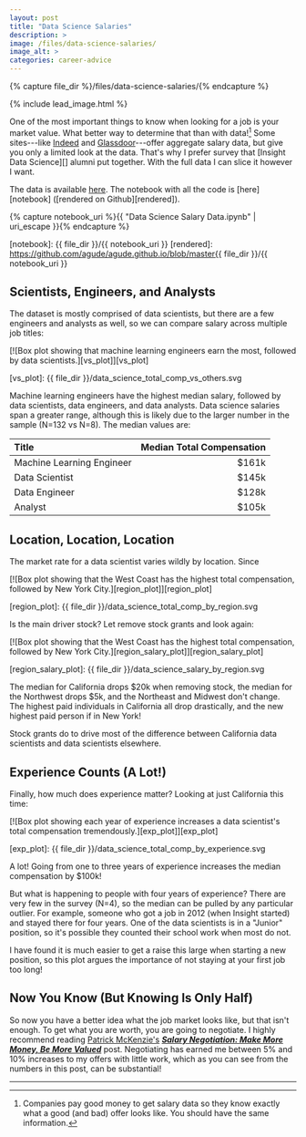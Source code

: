```yaml
---
layout: post
title: "Data Science Salaries"
description: >
image: /files/data-science-salaries/
image_alt: >
categories: career-advice
---
```


{% capture file_dir %}/files/data-science-salaries/{% endcapture %}

{% include lead_image.html %}

One of the most important things to know when looking for a job is your market
value. What better way to determine that than with data![^1] Some
sites&#8288;---&#8288;like [Indeed][indeed] and
[Glassdoor][glassdoor]&#8288;---&#8288;offer aggregate salary data, but give
you only a limited look at the data. That's why I prefer survey that [Insight
Data Science][] alumni put together. With the full data I can slice it however
I want.

[indeed]: https://www.indeed.com/salaries/Data-Scientist-Salaries,-Mountain-View-CA
[glassdoor]: https://www.glassdoor.com/Salaries/san-jose-data-scientist-salary-SRCH_IL.0,8_IM761_KO9,23.htm
[rsu]: https://en.wikipedia.org/wiki/Restricted_stock

The data is available [here][data]. The notebook with all the code is
[here][notebook] ([rendered on Github][rendered]).

{% capture notebook_uri %}{{ "Data Science Salary Data.ipynb" | uri_escape }}{% endcapture %}

[data]: TODO
[notebook]: {{ file_dir }}/{{ notebook_uri }}
[rendered]: https://github.com/agude/agude.github.io/blob/master{{ file_dir }}/{{ notebook_uri }}

## Scientists, Engineers, and Analysts

The dataset is mostly comprised of data scientists, but there are a few
engineers and analysts as well, so we can compare salary across multiple job
titles:

[![Box plot showing that machine learning engineers earn the most, followed by
data scientists.][vs_plot]][vs_plot]

[vs_plot]: {{ file_dir }}/data_science_total_comp_vs_others.svg

Machine learning engineers have the highest median salary, followed by data
scientists, data engineers, and data analysts. Data science salaries span a
greater range, although this is likely due to the larger number in the sample
(N=132 vs N=8). The median values are:

| Title                     |  Median Total Compensation |
|:--------------------------|---------------------------:|
| Machine Learning Engineer |                      $161k |
| Data Scientist            |                      $145k |
| Data Engineer             |                      $128k |
| Analyst                   |                      $105k |

## Location, Location, Location

The market rate for a data scientist varies wildly by location. Since 

[![Box plot showing that the West Coast has the highest total compensation,
followed by New York City.][region_plot]][region_plot]

[region_plot]: {{ file_dir }}/data_science_total_comp_by_region.svg

Is the main driver stock? Let remove stock grants and look again:

[![Box plot showing that the West Coast has the highest total compensation,
followed by New York City.][region_salary_plot]][region_salary_plot]

[region_salary_plot]: {{ file_dir }}/data_science_salary_by_region.svg

The median for California drops $20k when removing stock, the median for the
Northwest drops $5k, and the Northeast and Midwest don't change. The
highest paid individuals in California all drop drastically, and the new highest paid person if in New York!

Stock grants do to drive most of the difference between California data
scientists and data scientists elsewhere.

## Experience Counts (A Lot!)

Finally, how much does experience matter? Looking at just California this
time:

[![Box plot showing each year of experience increases a data scientist's total
compensation tremendously.][exp_plot]][exp_plot]

[exp_plot]: {{ file_dir }}/data_science_total_comp_by_experience.svg

A lot! Going from one to three years of experience increases the median
compensation by $100k!

But what is happening to people with four years of experience? There are very
few in the survey (N=4), so the median can be pulled by any particular
outlier. For example, someone who got a job in 2012 (when Insight started) and
stayed there for four years. One of the data scientists is in a "Junior"
position, so it's possible they counted their school work when most do not.

I have found it is much easier to get a raise this large when starting a new
position, so this plot argues the importance of not staying at your first job
too long!

## Now You Know (But Knowing Is Only Half)

So now you have a better idea what the job market looks like, but that isn't
enough. To get what you are worth, you are going to negotiate. I highly
recommend reading [Patrick McKenzie's][pat] [_**Salary Negotiation: Make More
Money, Be More Valued**_][negotiate] post. Negotiating has earned me between 5%
and 10% increases to my offers with little work, which as you can see from the
numbers in this post, can be substantial!

[pat]: https://twitter.com/patio11
[negotiate]: https://www.kalzumeus.com/2012/01/23/salary-negotiation/

---
[^1]: Companies pay good money to get salary data so they know exactly what a good (and bad) offer looks like. You should have the same information.
